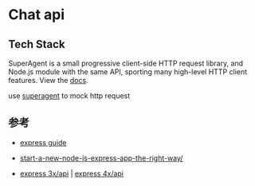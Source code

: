 # Chat api


## Tech Stack

SuperAgent is a small progressive client-side HTTP request library, and Node.js module with the same API, sporting many high-level HTTP client features. View the [docs](http://visionmedia.github.com/superagent/).


use [superagent](https://github.com/visionmedia/superagent) to mock http request


## 参考

- [express guide](https://github.com/azat-co/expressjsguide/blob/master/res/app.js)

- [start-a-new-node-js-express-app-the-right-way/](http://www.bearfruit.org/2013/06/21/start-a-new-node-js-express-app-the-right-way/)

- [express 3x/api](http://expressjs.com/3x/api.html) | [express 4x/api](http://expressjs.com/4x/api.html)